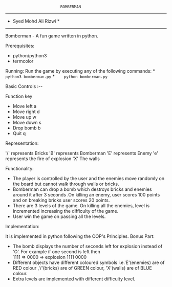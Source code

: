 							BOMBERMAN
***********************
* Syed Mohd Ali Rizwi *
***********************


Bomberman - A fun game written in python.

Prerequisites:
* python/python3
* termcolor

Running:
Run the game by executing any of the following commands:
*```	python3 bomberman.py```
*```	python bomberman.py```

Basic Controls :--

  Function     key

* Move left 	a 
* Move right	d 
* Move up   	w 
* Move down 	s 
* Drop bomb 	b
* Quit		q 

Representation:

'/' represents Bricks
'B' represents Bomberman 
'E' represents Enemy
'e' represents the fire of explosion
'X' The walls

Functionality:

* The player is controlled by the user and the enemies move randomly on the board but cannot walk through walls or bricks.
* Bomberman can drop a bomb which destroys bricks and enemies around it after 3 seconds .On killing an enemy, user scores 100 points and on breaking bricks user scores 20 points.
* There are 3 levels of the game. On killing all the enemies, level is incremented increasing the difficulty of the game.
* User win the game on passing all the levels.

Implementation:

It is implemented in python following the OOP's Principles.
Bonus Part:
* The bomb displays the number of seconds left for explosion instead of ‘O’. For example if one second is left then  
  1111   =>    0000  => explosion 
  1111         0000 
* Different objects have different coloured symbols i.e.'E'(enemies) are of RED colour ,'/'(bricks) are of GREEN colour, 'X'(walls) are of BLUE colour.
* Extra levels are implemented with different difficulty level.





